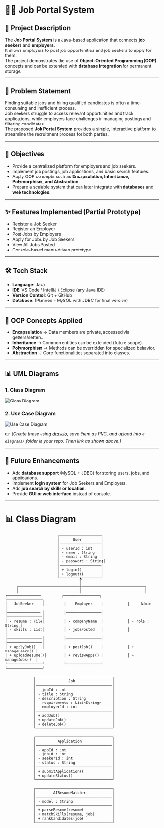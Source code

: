 # 🧑‍💼 Job Portal System

## 📌 Project Description
The **Job Portal System** is a Java-based application that connects **job seekers** and **employers**.  
It allows employers to post job opportunities and job seekers to apply for them.  
The project demonstrates the use of **Object-Oriented Programming (OOP)** concepts and can be extended with **database integration** for permanent storage.

---

## 🚩 Problem Statement
Finding suitable jobs and hiring qualified candidates is often a time-consuming and inefficient process.  
Job seekers struggle to access relevant opportunities and track applications, while employers face challenges in managing postings and filtering candidates.  
The proposed **Job Portal System** provides a simple, interactive platform to streamline the recruitment process for both parties.

---

## 🎯 Objectives
- Provide a centralized platform for employers and job seekers.  
- Implement job postings, job applications, and basic search features.  
- Apply OOP concepts such as **Encapsulation, Inheritance, Polymorphism, and Abstraction**.  
- Prepare a scalable system that can later integrate with **databases** and **web technologies**.  

---

## ✨ Features Implemented (Partial Prototype)
- Register a Job Seeker  
- Register an Employer  
- Post Jobs by Employers  
- Apply for Jobs by Job Seekers  
- View All Jobs Posted  
- Console-based menu-driven prototype  

---

## 🛠️ Tech Stack
- **Language**: Java  
- **IDE**: VS Code / IntelliJ / Eclipse (any Java IDE)  
- **Version Control**: Git + GitHub  
- **Database**: (Planned - MySQL with JDBC for final version)  

---

## 🧩 OOP Concepts Applied
- **Encapsulation** → Data members are private, accessed via getters/setters.  
- **Inheritance** → Common entities can be extended (future scope).  
- **Polymorphism** → Methods can be overridden for specialized behavior.  
- **Abstraction** → Core functionalities separated into classes.  

---

## 📊 UML Diagrams

### 1. Class Diagram
![Class Diagram](diagrams/class-diagram.png)

### 2. Use Case Diagram
![Use Case Diagram](diagrams/usecase-diagram.png)

👉 *(Create these using [draw.io](https://app.diagrams.net/), save them as PNG, and upload into a `diagrams/` folder in your repo. Then link as shown above.)*

---

## 🚀 Future Enhancements
- Add **database support** (MySQL + JDBC) for storing users, jobs, and applications.  
- Implement **login system** for Job Seekers and Employers.  
- Add **job search by skills or location**.  
- Provide **GUI or web interface** instead of console.  

---

# 📊 Class Diagram

```plaintext
                        ┌───────────────────┐
                        │      User         │
                        │───────────────────│
                        │ - userId : int    │
                        │ - name : String   │
                        │ - email : String  │
                        │ - password : String│
                        │───────────────────│
                        │ + login()         │
                        │ + logout()        │
                        └─────────▲─────────┘
                                  │
     ┌────────────────────────────┼─────────────────────────────┐
     │                            │                             │
┌───────────────┐         ┌────────────────┐           ┌────────────────┐
│   JobSeeker    │         │    Employer    │           │     Admin      │
│─────────────── │         │────────────────│           │────────────────│
│ - resume : File│         │ - companyName  │           │ - role : String │
│ - skills : List│         │ - jobsPosted   │           │                │
│────────────────│         │────────────────│           │────────────────│
│ + applyJob()   │         │ + postJob()    │           │ + manageUsers() │
│ + uploadResume()│        │ + reviewApps() │           │ + manageJobs()  │
└────────────────┘         └────────────────┘           └────────────────┘

             ┌───────────────────────────────────┐
             │               Job                 │
             │───────────────────────────────────│
             │ - jobId : int                     │
             │ - title : String                  │
             │ - description : String            │
             │ - requirements : List<String>     │
             │ - employerId : int                │
             │───────────────────────────────────│
             │ + addJob()                        │
             │ + updateJob()                     │
             │ + deleteJob()                     │
             └───────────────────────────────────┘

             ┌───────────────────────────────────┐
             │          Application              │
             │───────────────────────────────────│
             │ - appId : int                     │
             │ - jobId : int                     │
             │ - seekerId : int                  │
             │ - status : String                 │
             │───────────────────────────────────│
             │ + submitApplication()             │
             │ + updateStatus()                  │
             └───────────────────────────────────┘

             ┌───────────────────────────────────┐
             │        AIResumeMatcher            │
             │───────────────────────────────────│
             │ - model : String                  │
             │───────────────────────────────────│
             │ + parseResume(resume)             │
             │ + matchSkills(resume, job)        │
             │ + rankCandidates(job)             │
             └───────────────────────────────────┘



